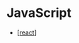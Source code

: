 # JavaScript

- [[react]]

[//begin]: # "Autogenerated link references for markdown compatibility"
[react]: react "React"
[//end]: # "Autogenerated link references"